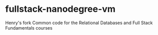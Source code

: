 fullstack-nanodegree-vm
=============
Henry's fork
Common code for the Relational Databases and Full Stack Fundamentals courses
